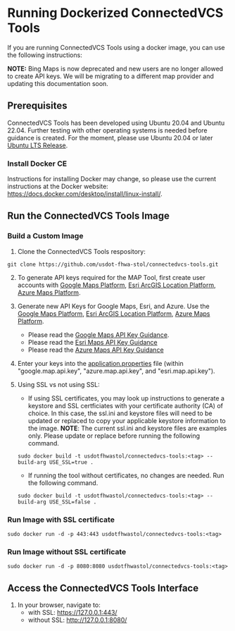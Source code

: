 # Running Dockerized ConnectedVCS Tools
If you are running ConnectedVCS Tools using a docker image, you can use the following instructions:

**NOTE:** Bing Maps is now deprecated and new users are no longer allowed to create API keys. We will be migrating to a different map provider and updating this documentation soon.

## Prerequisites
ConnectedVCS Tools has been developed using Ubuntu 20.04 and Ubuntu 22.04. Further testing with other operating systems is needed before guidance is created. For the moment, please use Ubuntu 20.04 or later [Ubuntu LTS Release](https://releases.ubuntu.com/).

### Install Docker CE
Instructions for installing Docker may change, so please use the current instructions at the Docker website:
https://docs.docker.com/desktop/install/linux-install/.

## Run the ConnectedVCS Tools Image

### Build a Custom Image

1. Clone the ConnectedVCS Tools respository:
```
git clone https://github.com/usdot-fhwa-stol/connectedvcs-tools.git
```

2. To generate API keys required for the MAP Tool, first create user accounts with [Google Maps Platform](https://developers.google.com/maps/get-started), [Esri ArcGIS Location Platform](https://developers.arcgis.com/documentation/security-and-authentication/get-started/), [Azure Maps Platform](https://learn.microsoft.com/en-us/azure/azure-maps/quick-demo-map-app#create-an-azure-maps-account).

3. Generate new API Keys for Google Maps, Esri, and Azure. Use the [Google Maps Platform](https://developers.google.com/maps/documentation/javascript/get-api-key#create-api-keys), [Esri ArcGIS Location Platform](https://developers.arcgis.com/documentation/security-and-authentication/api-key-authentication/tutorials/create-an-api-key/), [Azure Maps Platform](https://learn.microsoft.com/en-us/azure/azure-maps/quick-demo-map-app#get-the-subscription-key-for-your-account).
    - Please read the [Google Maps API Key Guidance](/docs/GoogleMaps_API_Key_Guidance.md).
    - Please read the [Esri Maps API Key Guidance](/docs/Azure_Maps_API_Key_Guidance.md)
    - Please read the [Azure Maps API Key Guidance](/docs/Esri_API_Key_Guidance.md)

4. Enter your keys into the [application.properties](/fedgov-cv-map-services-proxy/src/main/resources/application.properties#L1) file (within "google.map.api.key", "azure.map.api.key", and "esri.map.api.key").

4. Using SSL vs not using SSL:

    - If using SSL certificates, you may look up instructions to generate a keystore and SSL certficiates with your certificate authority (CA) of choice. In this case, the ssl.ini and keystore files will need to be updated or replaced to copy your applicable keystore information to the image. **NOTE**: The current ssl.ini and keystore files are examples only. Please update or replace before running the following command.
    ```
    sudo docker build -t usdotfhwastol/connectedvcs-tools:<tag> --build-arg USE_SSL=true .
    ```

    - If running the tool without certificates, no changes are needed. Run the following command.
    ```
    sudo docker build -t usdotfhwastol/connectedvcs-tools:<tag> --build-arg USE_SSL=false .
    ```

### Run Image with SSL certificate
```
sudo docker run -d -p 443:443 usdotfhwastol/connectedvcs-tools:<tag>
```

### Run Image without SSL certificate
```
sudo docker run -d -p 8080:8080 usdotfhwastol/connectedvcs-tools:<tag>
```

## Access the ConnectedVCS Tools Interface

1.  In your browser, navigate to:
    - with SSL: https://127.0.0.1:443/
    - without SSL: http://127.0.0.1:8080/
